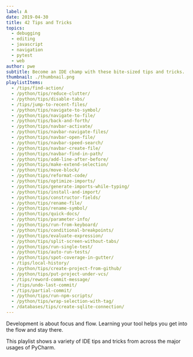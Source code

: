 ```yaml
---
label: A
date: 2019-04-30
title: 42 Tips and Tricks
topics:
  - debugging
  - editing
  - javascript
  - navigation
  - pytest
  - web
author: pwe
subtitle: Become an IDE champ with these bite-sized tips and tricks.
thumbnail: ./thumbnail.png
playlistItems:
  - /tips/find-action/
  - /python/tips/reduce-clutter/
  - /python/tips/disable-tabs/
  - /tips/jump-to-recent-files/
  - /python/tips/navigate-to-symbol/
  - /python/tips/navigate-to-file/
  - /python/tips/back-and-forth/
  - /python/tips/navbar-activate/
  - /python/tips/navbar-navigate-files/
  - /python/tips/navbar-open-file/
  - /python/tips/navbar-speed-search/
  - /python/tips/navbar-create-file/
  - /python/tips/navbar-find-in-path/
  - /python/tips/add-line-after-before/
  - /python/tips/make-extend-selection/
  - /python/tips/move-block/
  - /python/tips/reformat-code/
  - /python/tips/optimize-imports/
  - /python/tips/generate-imports-while-typing/
  - /python/tips/install-and-import/
  - /python/tips/constructor-fields/
  - /python/tips/rename-file/
  - /python/tips/rename-symbol/
  - /python/tips/quick-docs/
  - /python/tips/parameter-info/
  - /python/tips/run-from-keyboard/
  - /python/tips/conditional-breakpoints/
  - /python/tips/evaluate-expression/
  - /python/tips/split-screen-without-tabs/
  - /python/tips/run-single-test/
  - /python/tips/auto-run-tests/
  - /python/tips/spot-coverage-in-gutter/
  - /tips/local-history/
  - /python/tips/create-project-from-github/
  - /python/tips/put-project-under-vcs/
  - /tips/reword-commit-message/
  - /tips/undo-last-commit/
  - /tips/partial-commit/
  - /python/tips/run-npm-scripts/
  - /python/tips/wrap-selection-with-tag/
  - /databases/tips/create-sqlite-connection/
---
```


Development is about focus and flow. Learning your tool helps you get
into the flow and stay there.

This playlist shows a variety of IDE tips and tricks from across the
major usages of PyCharm.
